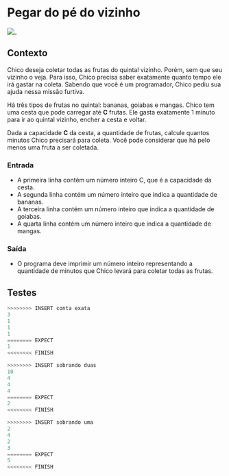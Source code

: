 # Pegar do pé do vizinho

![_](https://raw.githubusercontent.com/qxcodefup/arcade/master/base/goiabas/cover.jpg)

## Contexto

Chico deseja coletar todas as frutas do quintal vizinho. Porém, sem que seu vizinho o veja.
Para isso, Chico precisa saber exatamente quanto tempo ele irá gastar na coleta.
Sabendo que você é um programador, Chico pediu sua ajuda nessa missão furtiva.

Há três tipos de frutas no quintal: bananas, goiabas e mangas.
Chico tem uma cesta que pode carregar até **C** frutas.
Ele gasta exatamente 1 minuto para ir ao quintal vizinho, encher a cesta e voltar.

Dada a capacidade **C** da cesta, a quantidade de frutas, calcule quantos minutos Chico precisará para coleta. Você pode considerar que há pelo menos uma fruta a ser coletada.

### Entrada

- A primeira linha contém um número inteiro C, que é a capacidade da cesta.
- A segunda linha contém um número inteiro que indica a quantidade de bananas.
- A terceira linha contém um número inteiro que indica a quantidade de goiabas.
- A quarta linha contém um número inteiro que indica a quantidade de mangas.

### Saída

- O programa deve imprimir um número inteiro representando a quantidade de minutos que Chico levará para coletar todas as frutas.

## Testes

```py
>>>>>>>> INSERT conta exata
3
1
1
1
======== EXPECT
1
<<<<<<<< FINISH
```

```py
>>>>>>>> INSERT sobrando duas
10
4
4
4
======== EXPECT
2
<<<<<<<< FINISH
```

```py
>>>>>>>> INSERT sobrando uma
2
4
2
3
======== EXPECT
5
<<<<<<<< FINISH
```
